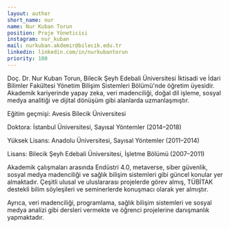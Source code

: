 ```yaml
---
layout: author
short_name: nur
name: Nur Kuban Torun
position: Proje Yöneticisi
instagram: nur_kuban
mail: nurkuban.akdemir@bilecik.edu.tr
linkedin: linkedin.com/in/nurkubantorun
priority: 100
---
```


Doç. Dr. Nur Kuban Torun, Bilecik Şeyh Edebali Üniversitesi İktisadi ve İdari Bilimler Fakültesi Yönetim Bilişim Sistemleri Bölümü'nde öğretim üyesidir. Akademik kariyerinde yapay zeka, veri madenciliği, doğal dil işleme, sosyal medya analitiği ve dijital dönüşüm gibi alanlarda uzmanlaşmıştır.

Eğitim geçmişi:
Avesis Bilecik Üniversitesi

Doktora: İstanbul Üniversitesi, Sayısal Yöntemler (2014–2018)

Yüksek Lisans: Anadolu Üniversitesi, Sayısal Yöntemler (2011–2014)

Lisans: Bilecik Şeyh Edebali Üniversitesi, İşletme Bölümü (2007–2011)

Akademik çalışmaları arasında Endüstri 4.0, metaverse, siber güvenlik, sosyal medya madenciliği ve sağlık bilişim sistemleri gibi güncel konular yer almaktadır. Çeşitli ulusal ve uluslararası projelerde görev almış, TÜBİTAK destekli bilim söyleşileri ve seminerlerde konuşmacı olarak yer almıştır. 


Ayrıca, veri madenciliği, programlama, sağlık bilişim sistemleri ve sosyal medya analizi gibi dersleri vermekte ve öğrenci projelerine danışmanlık yapmaktadır.
